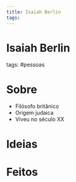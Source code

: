 ```yaml
---
title: Isaiah Berlin
tags: 
---
```

# Isaiah Berlin
tags: #pessoas

# Sobre
- Filósofo britânico
- Origem judaica
- Viveu no século XX
# Ideias
# Feitos